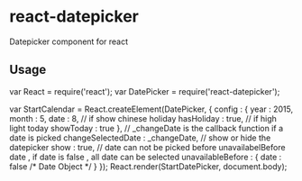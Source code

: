 react-datepicker
================
Datepicker component for react

## Usage 
var React = require('react');
var DatePicker = require('react-datepicker');

var StartCalendar = React.createElement(DatePicker, {
    config : {
        year : 2015,
        month : 5,
        date : 8,
        // if show chinese holiday
        hasHoliday : true,
        // if high light today
        showToday : true
    },
    // _changeDate is the callback function if a date is picked
    changeSelectedDate : _changeDate,
    // show or hide the datepicker
    show : true,
    // date can not be picked before unavailabelBefore date , if date is false , all date can be selected
    unavailableBefore : {
        date : false /* Date Object */
    }
});
React.render(StartDatePicker, document.body);

